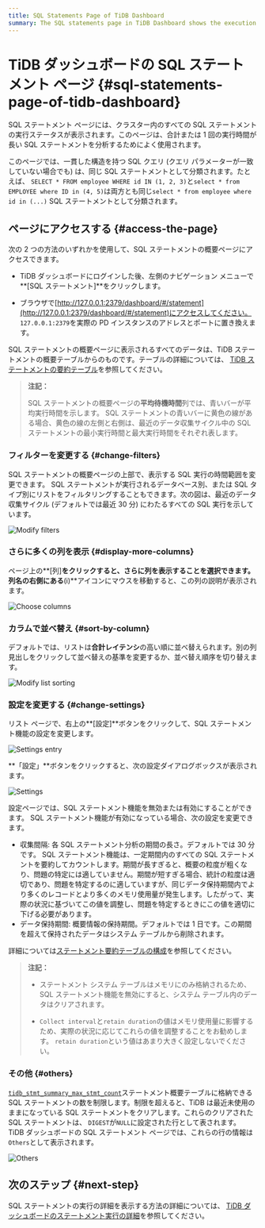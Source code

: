 ```yaml
---
title: SQL Statements Page of TiDB Dashboard
summary: The SQL statements page in TiDB Dashboard shows the execution status of all SQL statements in the cluster. It allows users to analyze long-running SQL statements and provides options to access, filter, display more columns, sort, and change settings. The page also includes a feature to limit the number of stored SQL statements. For more details, visit the TiDB Dashboard documentation.
---
```


# TiDB ダッシュボードの SQL ステートメント ページ {#sql-statements-page-of-tidb-dashboard}

SQL ステートメント ページには、クラスター内のすべての SQL ステートメントの実行ステータスが表示されます。このページは、合計または 1 回の実行時間が長い SQL ステートメントを分析するためによく使用されます。

このページでは、一貫した構造を持つ SQL クエリ (クエリ パラメーターが一致していない場合でも) は、同じ SQL ステートメントとして分類されます。たとえば、 `SELECT * FROM employee WHERE id IN (1, 2, 3)`と`select * from EMPLOYEE where ID in (4, 5)`は両方とも同じ`select * from employee where id in (...)` SQL ステートメントとして分類されます。

## ページにアクセスする {#access-the-page}

次の 2 つの方法のいずれかを使用して、SQL ステートメントの概要ページにアクセスできます。

-   TiDB ダッシュボードにログインした後、左側のナビゲーション メニューで**[SQL ステートメント]**をクリックします。

-   ブラウザで[http://127.0.0.1:2379/dashboard/#/statement](http://127.0.0.1:2379/dashboard/#/statement)にアクセスしてください。 `127.0.0.1:2379`を実際の PD インスタンスのアドレスとポートに置き換えます。

SQL ステートメントの概要ページに表示されるすべてのデータは、TiDB ステートメントの概要テーブルからのものです。テーブルの詳細については、 [TiDB ステートメントの要約テーブル](/statement-summary-tables.md)を参照してください。

> **注記：**
>
> SQL ステートメントの概要ページの**平均待機時間**列では、青いバーが平均実行時間を示します。 SQL ステートメントの青いバーに黄色の線がある場合、黄色の線の左側と右側は、最近のデータ収集サイクル中の SQL ステートメントの最小実行時間と最大実行時間をそれぞれ表します。

### フィルターを変更する {#change-filters}

SQL ステートメントの概要ページの上部で、表示する SQL 実行の時間範囲を変更できます。 SQL ステートメントが実行されるデータベース別、または SQL タイプ別にリストをフィルタリングすることもできます。次の図は、最近のデータ収集サイクル (デフォルトでは最近 30 分) にわたるすべての SQL 実行を示しています。

![Modify filters](/media/dashboard/dashboard-statement-filter-options.png)

### さらに多くの列を表示 {#display-more-columns}

ページ上の**[列]**をクリックすると、さらに列を表示することを選択できます。列名の右側にある**(i)**アイコンにマウスを移動すると、この列の説明が表示されます。

![Choose columns](/media/dashboard/dashboard-statement-columns-selector.png)

### カラムで並べ替え {#sort-by-column}

デフォルトでは、リストは**合計レイテンシ**の高い順に並べ替えられます。別の列見出しをクリックして並べ替えの基準を変更するか、並べ替え順序を切り替えます。

![Modify list sorting](/media/dashboard/dashboard-statement-change-order.png)

### 設定を変更する {#change-settings}

リスト ページで、右上の**[設定]**ボタンをクリックして、SQL ステートメント機能の設定を変更します。

![Settings entry](/media/dashboard/dashboard-statement-setting-entry.png)

**「設定」**ボタンをクリックすると、次の設定ダイアログボックスが表示されます。

![Settings](/media/dashboard/dashboard-statement-settings.png)

設定ページでは、SQL ステートメント機能を無効または有効にすることができます。 SQL ステートメント機能が有効になっている場合、次の設定を変更できます。

-   収集間隔: 各 SQL ステートメント分析の期間の長さ。デフォルトでは 30 分です。 SQL ステートメント機能は、一定期間内のすべての SQL ステートメントを要約してカウントします。期間が長すぎると、概要の粒度が粗くなり、問題の特定には適していません。期間が短すぎる場合、統計の粒度は適切であり、問​​題を特定するのに適していますが、同じデータ保持期間内でより多くのレコードとより多くのメモリ使用量が発生します。したがって、実際の状況に基づいてこの値を調整し、問題を特定するときにこの値を適切に下げる必要があります。
-   データ保持期間: 概要情報の保持期間。デフォルトでは 1 日です。この期間を超えて保持されたデータはシステム テーブルから削除されます。

詳細については[ステートメント要約テーブルの構成](/statement-summary-tables.md#parameter-configuration)を参照してください。

> **注記：**
>
> -   ステートメント システム テーブルはメモリにのみ格納されるため、SQL ステートメント機能を無効にすると、システム テーブル内のデータはクリアされます。
>
> -   `Collect interval`と`retain duration`の値はメモリ使用量に影響するため、実際の状況に応じてこれらの値を調整することをお勧めします。 `retain duration`という値はあまり大きく設定しないでください。

### その他 {#others}

[`tidb_stmt_summary_max_stmt_count`](/system-variables.md#tidb_stmt_summary_max_stmt_count-new-in-v40)ステートメント概要テーブルに格納できる SQL ステートメントの数を制限します。制限を超えると、TiDB は最近未使用のままになっている SQL ステートメントをクリアします。これらのクリアされた SQL ステートメントは、 `DIGEST`が`NULL`に設定された行として表されます。 TiDB ダッシュボードの SQL ステートメント ページでは、これらの行の情報は`Others`として表示されます。

![Others](/media/dashboard/dashboard-statement-other-row.png)

## 次のステップ {#next-step}

SQL ステートメントの実行の詳細を表示する方法の詳細については、 [TiDB ダッシュボードのステートメント実行の詳細](/dashboard/dashboard-statement-details.md)を参照してください。
